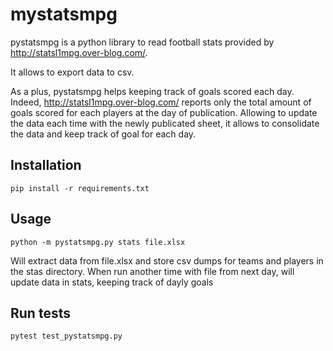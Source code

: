 # mystatsmpg
pystatsmpg is a python library to read football stats provided by http://statsl1mpg.over-blog.com/. 

It allows to export data to csv.

As a plus, pystatsmpg helps keeping track of goals scored each day. Indeed, http://statsl1mpg.over-blog.com/ reports only the total amount of goals scored for each players at the day of publication. Allowing to update the data each time with the newly  publicated sheet, it allows to consolidate the data and keep track of goal for each day.


Installation
------------

    pip install -r requirements.txt

Usage
-----

    python -m pystatsmpg.py stats file.xlsx

Will extract data from file.xlsx and store csv dumps for teams and players in the stas directory. When run another time with file from next day, will update data in stats, keeping track of dayly goals

Run tests
---------

    pytest test_pystatsmpg.py

